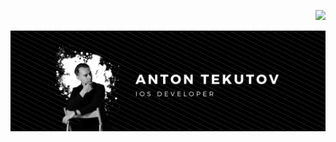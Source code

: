 <p align="right">
  <a href="https://t.me/MadL0rd">
    <img src="https://img.shields.io/badge/telegram-MadL0rd-gray.svg?logo=telegram&colorB=2CA4DE&style=for-the-badge"/>
  </a>
</p>

![](./AntonTekutov.png)



